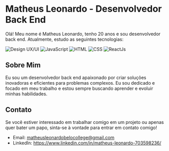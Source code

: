 # Matheus Leonardo - Desenvolvedor Back End

Olá! Meu nome é Matheus Leonardo, tenho 20 anos e sou desenvolvedor back end. Atualmente, estudo as seguintes tecnologias:

![Design UX/UI](https://img.shields.io/badge/-Design%20UX%2FUI-FF69B4?style=for-the-badge&logo=figma&logoColor=white)
![JavaScript](https://img.shields.io/badge/-JavaScript-F7DF1E?style=for-the-badge&logo=javascript&logoColor=black)
![HTML](https://img.shields.io/badge/-HTML-E34F26?style=for-the-badge&logo=html5&logoColor=white)
![CSS](https://img.shields.io/badge/-CSS-1572B6?style=for-the-badge&logo=css3&logoColor=white)
![ReactJs](https://img.shields.io/badge/-ReactJs-61DAFB?style=for-the-badge&logo=react&logoColor=black)

## Sobre Mim

Eu sou um desenvolvedor back end apaixonado por criar soluções inovadoras e eficientes para problemas complexos. Eu sou dedicado e focado em meu trabalho e estou sempre buscando aprender e evoluir minhas habilidades.

## Contato

Se você estiver interessado em trabalhar comigo em um projeto ou apenas quer bater um papo, sinta-se à vontade para entrar em contato comigo!

- Email: matheusleonardobelocollege@gmail.com
- LinkedIn: https://www.linkedin.com/in/matheus-leonardo-703598236/

